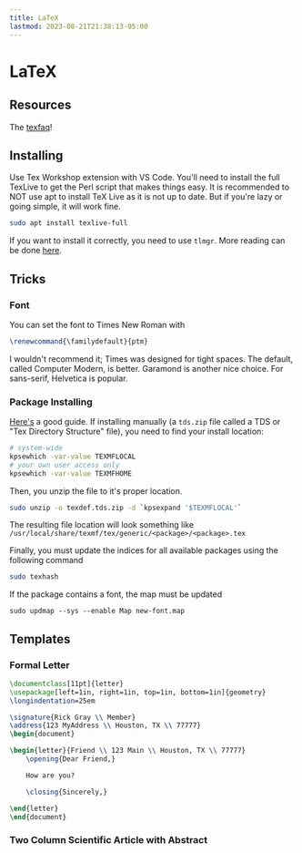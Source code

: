 ```yaml
---
title: LaTeX
lastmod: 2023-08-21T21:38:13-05:00
---
```

# LaTeX
## Resources
The [texfaq](https://texfaq.org/)!
## Installing
Use Tex Workshop extension with VS Code. You'll need to install the full TexLive to get the Perl script that makes things easy. It is recommended to NOT use apt to install TeX Live as it is not up to date. But if you're lazy or going simple, it will work fine.
```bash
sudo apt install texlive-full
```
If you want to install it correctly, you need to use `tlmgr`. More reading can be done [here](https://tug.org/texlive/quickinstall.html).
## Tricks
### Font
You can set the font to Times New Roman with
```tex
\renewcommand{\familydefault}{ptm}
```
I wouldn't recommend it; Times was designed for tight spaces. The default, called Computer Modern, is better. Garamond is another nice choice. For sans-serif, Helvetica is popular.
### Package Installing
[Here's](https://tex.stackexchange.com/questions/73016/how-do-i-install-an-individual-package-on-a-linux-system) a good guide. If installing manually (a `tds.zip` file called a TDS or "Tex Directory Structure" file), you need to find your install location:
```bash
# system-wide
kpsewhich -var-value TEXMFLOCAL
# your own user access only
kpsewhich -var-value TEXMFHOME
```

Then, you unzip the file to it's proper location.

```bash
sudo unzip -o texdef.tds.zip -d `kpsexpand '$TEXMFLOCAL'`
```

The resulting file location will look something like `/usr/local/share/texmf/tex/generic/<package>/<package>.tex`

Finally, you must update the indices for all available packages using the following command

```bash
sudo texhash
```

If the package contains a font, the map must be updated

```
sudo updmap --sys --enable Map new-font.map
```

## Templates
### Formal Letter
```tex
\documentclass[11pt]{letter}
\usepackage[left=1in, right=1in, top=1in, bottom=1in]{geometry}
\longindentation=25em

\signature{Rick Gray \\ Member}
\address{123 MyAddress \\ Houston, TX \\ 77777}
\begin{document}

\begin{letter}{Friend \\ 123 Main \\ Houston, TX \\ 77777}
    \opening{Dear Friend,}

    How are you?

    \closing{Sincerely,}

\end{letter}
\end{document}
```

### Two Column Scientific Article with Abstract
```tex

```